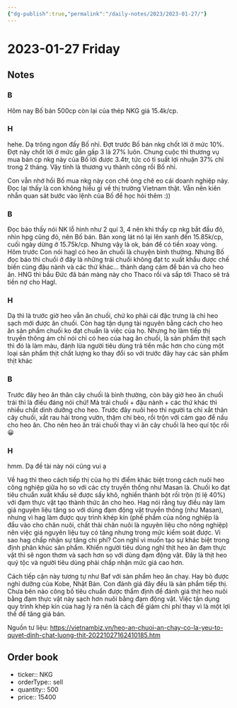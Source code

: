 ```yaml
---
{"dg-publish":true,"permalink":"/daily-notes/2023/2023-01-27/"}
---
```


# 2023-01-27 Friday

## Notes

### B

Hôm nay Bố bán 500cp còn lại của thép NKG giá 15.4k/cp.

### H

hehe. Dạ trông ngon đấy Bố nhỉ. Đợt trước Bố bán nkg chốt lời ở mức 10%. Đợt này chốt lời ở mức gần gấp 3 là 27% luôn. Chung cuộc thì thương vụ mua bán cp nkg này của Bố lời được 3.4tr, tức có tỉ suất lợi nhuận 37% chỉ trong 2 tháng. Vậy tính là thương vụ thành công rồi Bố nhỉ.

Con vẫn nhớ hồi Bố mua nkg này con chê ỏng chê eo cái doanh nghiệp này. Đọc lại thấy là con không hiểu gì về thị trường Vietnam thật. Vẫn nên kiên nhẫn quan sát bước vào lệnh của Bố để học hỏi thêm :))

### B

Đọc báo thấy nói NK lỗ hình như 2 quí 3, 4 nên khi thấy cp nkg bắt đầu đỏ, nhìn hpg cũng đỏ, nên Bố bán. Bán xong lát nó lại lên xanh đến 15.85k/cp, cuối ngày dừng ở 15.75k/cp. Nhưng vậy là ok, bán để có tiền xoay vòng.
Hôm trước Con nói hagl có heo ăn chuối là chuyện bình thường. Nhưng Bố đọc báo thì chuối ở đây là những trái chuối không đạt tc xuất khẩu được chế biến cùng đậu nành và các thứ khác… thành dạng cám để bán và cho heo ăn.
HNG thì bầu Đức đã bán mảng này cho Thaco rồi và sắp tới Thaco sẽ trả tiền nợ cho Hagl.

### H

Dạ thì là trước giờ heo vẫn ăn chuối, chứ ko phải cái đặc trưng là chỉ heo sạch mới được ăn chuối. Còn hag tận dụng tài nguyên bằng cách cho heo ăn sản phẩm chuối ko đạt chuẩn là việc của họ. Nhưng họ làm tiếp thị truyền thông ám chỉ nói chỉ có heo của hag ăn chuối, là sản phẩm thịt sạch thì đó là làm màu, đánh lừa người tiêu dùng trả tiền mắc hơn cho cùng một loại sản phẩm thịt chất lượng ko thay đổi so với trước đây hay các sản phẩm thịt khác

### B

Trước đây heo ăn thân cây chuối là bình thường, còn bây giờ heo ăn chuối trái thì là điều đáng nói chứ! Mà trái chuối + đậu nành + các thứ khác thì nhiều chất dinh dưỡng cho heo. Trước đây nuôi heo thì người ta chỉ xắt thân cây chuối, xắt rau hái trong vườn, thậm chí bèo, rồi trộn với cám gạo để nấu cho heo ăn. Cho nên heo ăn trái chuối thay vì ăn cây chuối là heo quí tộc rồi 😀

### H

hmm. Dạ đề tài này nói cũng vui ạ

Về hag thì theo cách tiếp thị của họ thì điểm khác biệt trong cách nuôi heo công nghiệp giữa họ so với các cty truyền thống như Masan là. Chuối ko đạt tiêu chuẩn xuất khẩu sẽ được sấy khô, nghiền thành bột rồi trộn (tỉ lệ 40%) với đạm thực vật tạo thành thức ăn cho heo. Hag nói rằng tuy điều này làm giá nguyên liệu tăng so với dùng đạm động vật truyền thống (như Masan), nhưng vì hag làm được quy trình khép kín (phế phẩm của nông nghiệp là đầu vào cho chăn nuôi, chất thải chăn nuôi là nguyên liệu cho nông nghiệp) nên việc giá nguyên liệu tuy có tăng nhưng trong mức kiểm soát được. Vì sao hag chấp nhận sự tăng chi phí? Con nghĩ vì muốn tạo sự khác biệt trong định phân khúc sản phẩm. Khiến người tiêu dùng nghĩ thịt heo ăn đạm thực vật thì sẽ ngon thơm và sạch hơn so với dùng đạm động vật. Đây là thịt heo quý tộc và người tiêu dùng phải chấp nhận mức giá cao hơn. 

Cách tiếp cận này tương tự như Baf với sản phẩm heo ăn chay. Hay bò được nghỉ dưỡng của Kobe, Nhật Bản. Con đánh giá đây đều là sản phẩm tiếp thị. Chưa bên nào công bố tiêu chuẩn được thẩm định để đánh giá thịt heo nuôi bằng đạm thực vật này sạch hơn nuôi bằng đạm động vật. Việc tận dụng quy trình khép kín của hag lý ra nên là cách để giảm chi phí thay vì là một lợi thế để tăng giá bán.

Nguồn tư liệu:
https://vietnambiz.vn/heo-an-chuoi-an-chay-co-la-yeu-to-quyet-dinh-chat-luong-thit-20221027162410185.htm

## Order book

- ticker:: NKG
- orderType:: sell
- quantity:: 500
- price:: 15400
